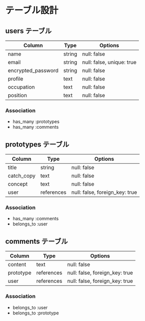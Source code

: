 # テーブル設計

## users テーブル

| Column             | Type   | Options     |
| ------------------ | ------ | ----------- |
| name               | string | null: false |
| email              | string | null: false, unique: true |
| encrypted_password | string | null: false |
| profile            | text   | null: false |
| occupation         | text   | null: false |
| position           | text   | null: false |

### Association

- has_many :prototypes
- has_many :comments

## prototypes テーブル

| Column      | Type       | Options     |
| ------      | ------     | ----------- |
| title       | string     | null: false |
| catch_copy  | text       | null: false |
| concept     | text       | null: false |
| user        | references | null: false, foreign_key: true |
### Association

- has_many :comments
- belongs_to :user

## comments テーブル

| Column      | Type       | Options                        |
| ------      | ---------- | ------------------------------ |
| content     | text       | null: false |
| prototype   | references | null: false, foreign_key: true |
| user        | references | null: false, foreign_key: true |

### Association

- belongs_to :user
- belongs_to :prototype


